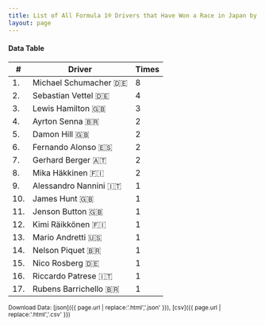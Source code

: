 ```yaml
---
title: List of All Formula 1® Drivers that Have Won a Race in Japan by Number of Times
layout: page
---
```


<canvas id="chart" width="400" height="180"></canvas>
<script>
var data = {
    "datasets": [
        {
            "backgroundColor": "#f3a935",
            "borderColor": "#f68639",
            "borderWidth": 1,
            "data": [
                8.0,
                4.0,
                3.0,
                2.0,
                2.0,
                2.0,
                2.0,
                2.0,
                1.0,
                1.0,
                1.0,
                1.0,
                1.0,
                1.0,
                1.0,
                1.0,
                1.0
            ],
            "label": "Times"
        }
    ],
    "labels": [
        "Michael Schumacher",
        "Sebastian Vettel",
        "Lewis Hamilton",
        "Ayrton Senna",
        "Damon Hill",
        "Fernando Alonso",
        "Gerhard Berger",
        "Mika Häkkinen",
        "Alessandro Nannini",
        "James Hunt",
        "Jenson Button",
        "Kimi Räikkönen",
        "Mario Andretti",
        "Nelson Piquet",
        "Nico Rosberg",
        "Riccardo Patrese",
        "Rubens Barrichello"
    ]
};
var options = {
  legend: {
    display: false
  },
  scales: {
    xAxes: [{
      ticks: {
        beginAtZero: true,
        maxRotation: 180,
        display: window.innerWidth > 800
      }
    }],
    yAxes: [{
      ticks: {
        beginAtZero: true
      }
    }]
  },
  onResize: function(chart, size) {
    chart.options.scales.xAxes[0].ticks.display = size.width > 800;
  }
};
new Chart("chart", {
    data: data,
    type: 'bar',
    options: options
});
</script>



#### Data Table

| # | Driver | Times |
|--|--|--|
| 1. | Michael Schumacher 🇩🇪 | 8 |
| 2. | Sebastian Vettel 🇩🇪 | 4 |
| 3. | Lewis Hamilton 🇬🇧 | 3 |
| 4. | Ayrton Senna 🇧🇷 | 2 |
| 5. | Damon Hill 🇬🇧 | 2 |
| 6. | Fernando Alonso 🇪🇸 | 2 |
| 7. | Gerhard Berger 🇦🇹 | 2 |
| 8. | Mika Häkkinen 🇫🇮 | 2 |
| 9. | Alessandro Nannini 🇮🇹 | 1 |
| 10. | James Hunt 🇬🇧 | 1 |
| 11. | Jenson Button 🇬🇧 | 1 |
| 12. | Kimi Räikkönen 🇫🇮 | 1 |
| 13. | Mario Andretti 🇺🇸 | 1 |
| 14. | Nelson Piquet 🇧🇷 | 1 |
| 15. | Nico Rosberg 🇩🇪 | 1 |
| 16. | Riccardo Patrese 🇮🇹 | 1 |
| 17. | Rubens Barrichello 🇧🇷 | 1 |

<small>Download Data: [json]({{ page.url | replace:'.html','.json' }}), [csv]({{ page.url | replace:'.html','.csv' }})</small>
